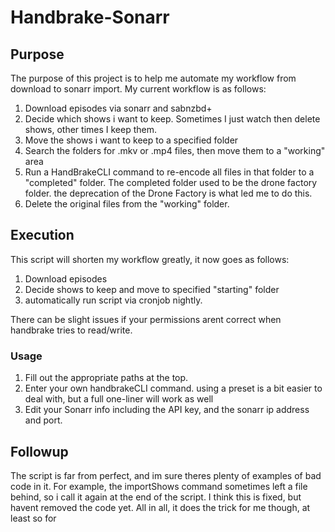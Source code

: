 # Handbrake-Sonarr

## Purpose

The purpose of this project is to help me automate my workflow from download to sonarr import. My current workflow is as follows:

1. Download episodes via sonarr and sabnzbd+
2. Decide which shows i want to keep. Sometimes I just watch then delete shows, other times I keep them. 
3. Move the shows i want to keep to a specified folder
4. Search the folders for .mkv or .mp4 files, then move them to a "working" area
5. Run a HandBrakeCLI command to re-encode all files in that folder to a "completed" folder. The completed folder used to be the drone factory folder. the deprecation of the Drone Factory is what led me to do this.
6. Delete the original files from the "working" folder.

## Execution

This script will shorten my workflow greatly, it now goes as follows:

1. Download episodes
2. Decide shows to keep and move to specified "starting" folder
3. automatically run script via cronjob nightly.

There can be slight issues if your permissions arent correct when handbrake tries to read/write.

### Usage

1. Fill out the appropriate paths at the top. 
2. Enter your own handbrakeCLI command. using a preset is a bit easier to deal with, but a full one-liner will work as well
3. Edit your Sonarr info including the API key, and the sonarr ip address and port.

## Followup

The script is far from perfect, and im sure theres plenty of examples of bad code in it. For example, the importShows command sometimes left a file behind, so i call it again at the end of the script. I think this is fixed, but havent removed the code yet. All in all, it does the trick for me though, at least so for